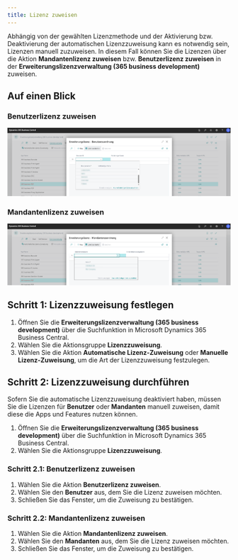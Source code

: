 ```yaml
---
title: Lizenz zuweisen
---
```


Abhängig von der gewählten Lizenzmethode und der Aktivierung bzw. Deaktivierung der automatischen Lizenzzuweisung kann es notwendig sein, Lizenzen manuell zuzuweisen. In diesem Fall können Sie die Lizenzen über die Aktion **Mandantenlizenz zuweisen** bzw. **Benutzerlizenz zuweisen** in der **Erweiterungslizenzverwaltung (365 business development)** zuweisen.

## Auf einen Blick

### Benutzerlizenz zuweisen

![Benutzerlizenz zuweisen](/assets/images/licensing/2e8fed2a-ccf2-430b-97b1-27f58671979f.png)

### Mandantenlizenz zuweisen

![Mandantenlizenz zuweisen](/assets/images/licensing/beefa6a2-840c-4125-90fa-f95a7e389d22.png)

## Schritt 1: Lizenzzuweisung festlegen

1. Öffnen Sie die **Erweiterungslizenzverwaltung (365 business development)** über die Suchfunktion in Microsoft Dynamics 365 Business Central.
2. Wählen Sie die Aktionsgruppe **Lizenzzuweisung**.
3. Wählen Sie die Aktion **Automatische Lizenz-Zuweisung** oder **Manuelle Lizenz-Zuweisung**, um die Art der Lizenzzuweisung festzulegen.

## Schritt 2: Lizenzzuweisung durchführen

Sofern Sie die automatische Lizenzzuweisung deaktiviert haben, müssen Sie die Lizenzen für **Benutzer** oder **Mandanten** manuell zuweisen, damit diese die Apps und Features nutzen können.

1. Öffnen Sie die **Erweiterungslizenzverwaltung (365 business development)** über die Suchfunktion in Microsoft Dynamics 365 Business Central.
2. Wählen Sie die Aktionsgruppe **Lizenzzuweisung**.

### Schritt 2.1: Benutzerlizenz zuweisen

1. Wählen Sie die Aktion **Benutzerlizenz zuweisen**.
2. Wählen Sie den **Benutzer** aus, dem Sie die Lizenz zuweisen möchten.
3. Schließen Sie das Fenster, um die Zuweisung zu bestätigen.

### Schritt 2.2: Mandantenlizenz zuweisen

1. Wählen Sie die Aktion **Mandantenlizenz zuweisen**.
2. Wählen Sie den **Mandanten** aus, dem Sie die Lizenz zuweisen möchten.
3. Schließen Sie das Fenster, um die Zuweisung zu bestätigen.

